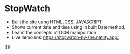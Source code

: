 # StopWatch 

* Built the site using HTML, CSS, JAVASCRIPT
* Shows current date and time using in built Date method.
* Learnt the concepts of DOM manipulation
* Live demo link: https://stopwatch-by-she.netlify.app/

![](
